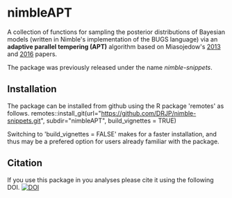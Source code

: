 nimbleAPT
===============

A collection of functions for sampling the posterior distributions of Bayesian models (written in Nimble's implementation of the BUGS language) via an **adaptive parallel tempering (APT)** algorithm based on Miasojedow's [2013](https://www.tandfonline.com/doi/abs/10.1080/10618600.2013.778779) and [2016](https://link.springer.com/article/10.1007/s11222-015-9579-0) papers.

The package was previously released under the name *nimble-snippets*. 

Installation
------------
The package can be installed from github using the R package 'remotes' as follows.
remotes::install_git(url="https://github.com/DRJP/nimble-snippets.git", subdir="nimbleAPT", build_vignettes = TRUE)

Switching to 'build_vignettes = FALSE' makes for a faster installation, and thus may be a prefered option for users already familiar with the package. 

 
Citation
--------
If you use this package in you analyses please cite it using the following DOI.
[![DOI](https://zenodo.org/badge/106051349.svg)](https://zenodo.org/badge/latestdoi/106051349)

